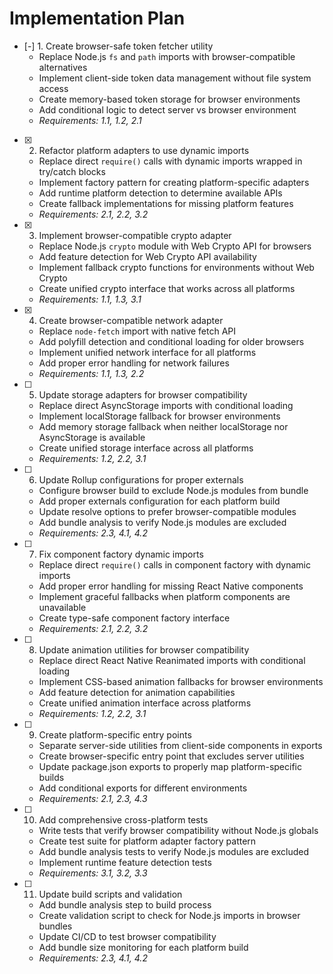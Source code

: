# Implementation Plan

- [-] 1. Create browser-safe token fetcher utility
  - Replace Node.js `fs` and `path` imports with browser-compatible alternatives
  - Implement client-side token data management without file system access
  - Create memory-based token storage for browser environments
  - Add conditional logic to detect server vs browser environment
  - _Requirements: 1.1, 1.2, 2.1_

- [x] 2. Refactor platform adapters to use dynamic imports
  - Replace direct `require()` calls with dynamic imports wrapped in try/catch blocks
  - Implement factory pattern for creating platform-specific adapters
  - Add runtime platform detection to determine available APIs
  - Create fallback implementations for missing platform features
  - _Requirements: 2.1, 2.2, 3.2_

- [x] 3. Implement browser-compatible crypto adapter
  - Replace Node.js `crypto` module with Web Crypto API for browsers
  - Add feature detection for Web Crypto API availability
  - Implement fallback crypto functions for environments without Web Crypto
  - Create unified crypto interface that works across all platforms
  - _Requirements: 1.1, 1.3, 3.1_

- [x] 4. Create browser-compatible network adapter
  - Replace `node-fetch` import with native fetch API
  - Add polyfill detection and conditional loading for older browsers
  - Implement unified network interface for all platforms
  - Add proper error handling for network failures
  - _Requirements: 1.1, 1.3, 2.2_

- [ ] 5. Update storage adapters for browser compatibility
  - Replace direct AsyncStorage imports with conditional loading
  - Implement localStorage fallback for browser environments
  - Add memory storage fallback when neither localStorage nor AsyncStorage is available
  - Create unified storage interface across all platforms
  - _Requirements: 1.2, 2.2, 3.1_

- [ ] 6. Update Rollup configurations for proper externals
  - Configure browser build to exclude Node.js modules from bundle
  - Add proper externals configuration for each platform build
  - Update resolve options to prefer browser-compatible modules
  - Add bundle analysis to verify Node.js modules are excluded
  - _Requirements: 2.3, 4.1, 4.2_

- [ ] 7. Fix component factory dynamic imports
  - Replace direct `require()` calls in component factory with dynamic imports
  - Add proper error handling for missing React Native components
  - Implement graceful fallbacks when platform components are unavailable
  - Create type-safe component factory interface
  - _Requirements: 2.1, 2.2, 3.2_

- [ ] 8. Update animation utilities for browser compatibility
  - Replace direct React Native Reanimated imports with conditional loading
  - Implement CSS-based animation fallbacks for browser environments
  - Add feature detection for animation capabilities
  - Create unified animation interface across platforms
  - _Requirements: 1.2, 2.2, 3.1_

- [ ] 9. Create platform-specific entry points
  - Separate server-side utilities from client-side components in exports
  - Create browser-specific entry point that excludes server utilities
  - Update package.json exports to properly map platform-specific builds
  - Add conditional exports for different environments
  - _Requirements: 2.1, 2.3, 4.3_

- [ ] 10. Add comprehensive cross-platform tests
  - Write tests that verify browser compatibility without Node.js globals
  - Create test suite for platform adapter factory pattern
  - Add bundle analysis tests to verify Node.js modules are excluded
  - Implement runtime feature detection tests
  - _Requirements: 3.1, 3.2, 3.3_

- [ ] 11. Update build scripts and validation
  - Add bundle analysis step to build process
  - Create validation script to check for Node.js imports in browser bundles
  - Update CI/CD to test browser compatibility
  - Add bundle size monitoring for each platform build
  - _Requirements: 2.3, 4.1, 4.2_
